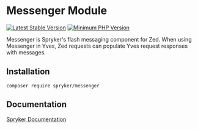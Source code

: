 # Messenger Module
[![Latest Stable Version](https://poser.pugx.org/spryker/messenger/v/stable.svg)](https://packagist.org/packages/spryker/messenger)
[![Minimum PHP Version](https://img.shields.io/badge/php-%3E%3D%207.4-8892BF.svg)](https://php.net/)

Messenger is Spryker's flash messaging component for Zed. When using Messenger in Yves, Zed requests can populate Yves request responses with messages.

## Installation

```
composer require spryker/messenger
```

## Documentation

[Spryker Documentation](https://docs.spryker.com)
